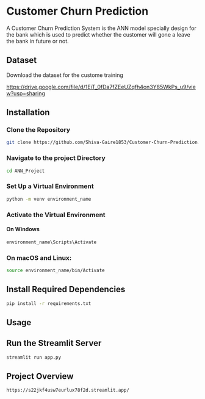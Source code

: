 
# Customer Churn Prediction

A Customer Churn Prediction System is the ANN model specially design for the bank which is used to predict whether the customer will gone a leave the bank in future or not.







## Dataset
Download the dataset for the custome training

https://drive.google.com/file/d/1EiT_0fDa7fZEeUZqfh4on3Y85WkPs_u9/view?usp=sharing




## Installation

### Clone the Repository
```bash
git clone https://github.com/Shiva-Gaire1853/Customer-Churn-Prediction.git
```

### Navigate to the project Directory
```bash
cd ANN_Project 
```


### Set Up a Virtual Environment
```bash
python -m venv environment_name
```

### Activate the Virtual Environment
#### On Windows
``` bash
environment_name\Scripts\Activate
```
### On macOS and Linux:
``` bash
source environment_name/bin/Activate
```

## Install Required Dependencies
```bash
pip install -r requirements.txt
```

## Usage

## Run the Streamlit Server
```bash
streamlit run app.py
```


## Project Overview

```bash
https://s22jkf4usw7eurlux78f2d.streamlit.app/
```





